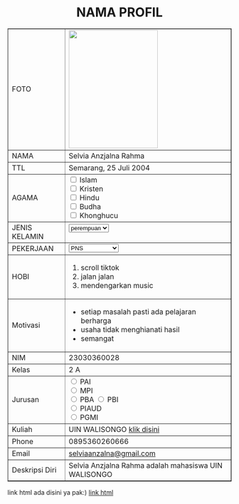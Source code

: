 <!DOCTYPE html>
<html>
<head>
<title>NAMA PROFIL</title>
</head>
<body>
<h1 align="center">NAMA PROFIL</h1>
<table width="745" border="1" cellspacing="0" cellpadding="5" align="center">
<td>FOTO</td>
<td> <img src="C:\Users\USER\Downloads\FOTO ANA.jpeg" width="200px" height="265px"></td>
</tr>
<tr>
<td>NAMA</td>
<td>Selvia Anzjalna Rahma</td>
</tr>
<tr>
<td>TTL</td>
<td>Semarang, 25 Juli 2004</td>
</tr>
<tr>
<td>AGAMA</td>
<td><input type="checkbox" id="vehicle1" name="vehicle1" value="Bike">
  <label for="vehicle1"> Islam</label><br>
  <input type="checkbox" id="vehicle2" name="vehicle2" value="Car">
  <label for="vehicle2"> Kristen</label><br>
  <input type="checkbox" id="vehicle3" name="vehicle3" value="Boat">
  <label for="vehicle3"> Hindu</label><br>
  <input type="checkbox" id="vehicle1" name="vehicle1" value="Bike">
  <label for="vehicle1"> Budha</label><br>
  <input type="checkbox" id="vehicle2" name="vehicle2" value="Car">
  <label for="vehicle2"> Khonghucu</label><br>
    </select>
    </form></td>
</tr>
<tr>
<td>JENIS KELAMIN</td>
<td><form action="proses.php" method="get">
    <select name='jenis kelamin'>
      <option value='Laki-laki'>perempuan</option>
      <option value='Perempuan'>laki-laki</option>
    </select></form></td>
</tr>
<tr>
<td>PEKERJAAN</td>
<td><select name="subjects" id="subjects">
    <option value="PNS">PNS</option>
    <option value="WIRASWASTA">WIRASWASTA</option>
    <option value="BUMN">BUMN</option>
    <option value="MAHASISWA">MAHASISWA</option>
</select></td>
</tr>
<tr>
<td>HOBI</td>
<td><ol>
    <li>scroll tiktok</li>
    <li>jalan jalan</li>
    <li>mendengarkan music</li>
  </ol></td>
</tr>
<tr>
<td>Motivasi</td>
<td><ul>
    <li>setiap masalah pasti ada pelajaran berharga</li>
    <li>usaha tidak menghianati hasil</li>
    <li>semangat</li>
</ul></td>
</tr>
<tr>
<td>NIM</td>
<td>23030360028</td>
</tr>
<tr>
<td>Kelas</td>
<td>2 A</td>
</tr>
<tr>
<td>Jurusan</td>
<td> <input type="radio" id="PAI" name="fav_language" value="PAI">
  <label for="PAI">PAI</label><br>
  <input type="radio" id="MPI" name="fav_language" value="MPI">
  <label for="MPI">MPI</label><br>
  <input type="radio" id="PBA" name="fav_language" value="PBA">
  <label for="PBA">PBA</label>
  <input type="radio" id="PBI" name="fav_language" value="PBI">
  <label for="PBI">PBI</label><br>
  <input type="radio" id="PIAUD" name="fav_language" value="PIAUD">
  <label for="PIAUD">PIAUD</label><br>
  <input type="radio" id="PGMI" name="fav_language" value="PGMI">
  <label for="PGMI">PGMI</label></td>
</tr>
<tr>
<td>Kuliah</td>
<td>UIN WALISONGO <a href="https://walisongo.ac.id/">klik disini</a></td>
</tr>
<tr>
<td>Phone</td>
<td>0895360260666</td>
</tr>
<tr>
<td>Email</td>
<td><a href="mailto:selviaanzalna@gmail.com">selviaanzalna@gmail.com</a></td>
</tr>
<tr>
<td>Deskripsi Diri</td>
<td>Selvia Anzjalna Rahma adalah mahasiswa UIN WALISONGO</td>
</tr>
</table>
<body>
 <p>link html ada disini ya pak:) <a href="">link html</a></p>
</body>
</html> 
